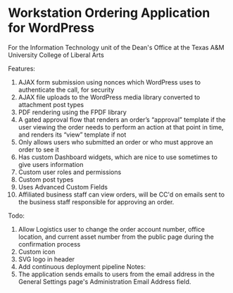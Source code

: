 # Workstation Ordering Application for WordPress
For the Information Technology unit of the Dean's Office at the Texas A&M University College of Liberal Arts

Features:
1. AJAX form submission using nonces which WordPress uses to authenticate the call, for security
2. AJAX file uploads to the WordPress media library converted to attachment post types
3. PDF rendering using the FPDF library
4. A gated approval flow that renders an order’s “approval” template if the user viewing the order needs to perform an action at that point in time, and renders its “view” template if not
5. Only allows users who submitted an order or who must approve an order to see it
6. Has custom Dashboard widgets, which are nice to use sometimes to give users information
7. Custom user roles and permissions
8. Custom post types
9. Uses Advanced Custom Fields
10. Affiliated business staff can view orders, will be CC'd on emails sent to the business staff responsible for approving an order.

Todo:
1. Allow Logistics user to change the order account number, office location, and current asset number from the public page during the confirmation process
2. Custom icon
3. SVG logo in header
4. Add continuous deployment pipeline
Notes:
1. The application sends emails to users from the email address in the General Settings page's Administration Email Address field.

